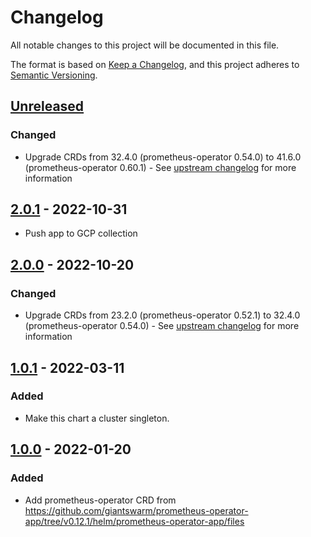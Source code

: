 # Changelog

All notable changes to this project will be documented in this file.

The format is based on [Keep a Changelog](https://keepachangelog.com/en/1.0.0/),
and this project adheres to [Semantic Versioning](https://semver.org/spec/v2.0.0.html).

## [Unreleased]

### Changed

- Upgrade CRDs from 32.4.0 (prometheus-operator 0.54.0) to 41.6.0 (prometheus-operator 0.60.1) - See [upstream changelog](https://github.com/prometheus-operator/prometheus-operator/blob/main/CHANGELOG.md#0601--2022-10-10) for more information

## [2.0.1] - 2022-10-31

- Push app to GCP collection

## [2.0.0] - 2022-10-20

### Changed

- Upgrade CRDs from 23.2.0 (prometheus-operator 0.52.1) to 32.4.0 (prometheus-operator 0.54.0) - See [upstream changelog](https://github.com/prometheus-operator/prometheus-operator/blob/main/CHANGELOG.md#0540--2022-01-26) for more information

## [1.0.1] - 2022-03-11

### Added

- Make this chart a cluster singleton.

## [1.0.0] - 2022-01-20

### Added

- Add prometheus-operator CRD from https://github.com/giantswarm/prometheus-operator-app/tree/v0.12.1/helm/prometheus-operator-app/files

[Unreleased]: https://github.com/giantswarm/prometheus-operator-crd/compare/v2.0.1...HEAD
[2.0.1]: https://github.com/giantswarm/prometheus-operator-crd/compare/v2.0.0...v2.0.1
[2.0.0]: https://github.com/giantswarm/prometheus-operator-crd/compare/v1.0.1...v2.0.0
[1.0.1]: https://github.com/giantswarm/prometheus-operator-crd/compare/v1.0.0...v1.0.1
[1.0.0]: https://github.com/giantswarm/prometheus-operator-crd/releases/tag/v1.0.0

